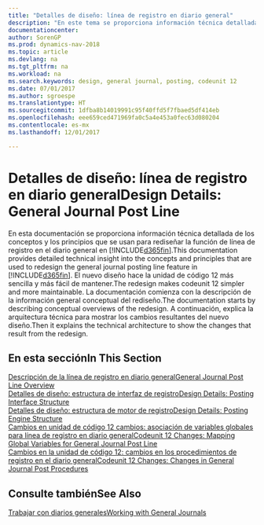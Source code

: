 ```yaml
---
title: "Detalles de diseño: línea de registro en diario general"
description: "En este tema se proporciona información técnica detallada de los conceptos y los principios que se usan para rediseñar la función de línea de registro en el diario general en [!INCLUDE[d365fin](includes/d365fin_md.md)]."
documentationcenter: 
author: SorenGP
ms.prod: dynamics-nav-2018
ms.topic: article
ms.devlang: na
ms.tgt_pltfrm: na
ms.workload: na
ms.search.keywords: design, general journal, posting, codeunit 12
ms.date: 07/01/2017
ms.author: sgroespe
ms.translationtype: HT
ms.sourcegitcommit: 1dfba8b14019991c95f40ffd5f7fbaed5df414eb
ms.openlocfilehash: eee659ced471969fa0c5a4e453a0fec63d080204
ms.contentlocale: es-mx
ms.lasthandoff: 12/01/2017

---
```

# <a name="design-details-general-journal-post-line"></a><span data-ttu-id="3ca94-103">Detalles de diseño: línea de registro en diario general</span><span class="sxs-lookup"><span data-stu-id="3ca94-103">Design Details: General Journal Post Line</span></span>
<span data-ttu-id="3ca94-104">En esta documentación se proporciona información técnica detallada de los conceptos y los principios que se usan para rediseñar la función de línea de registro en el diario general en [!INCLUDE[d365fin](includes/d365fin_md.md)].</span><span class="sxs-lookup"><span data-stu-id="3ca94-104">This documentation provides detailed technical insight into the concepts and principles that are used to redesign the general journal posting line feature in [!INCLUDE[d365fin](includes/d365fin_md.md)].</span></span> <span data-ttu-id="3ca94-105">El nuevo diseño hace la unidad de código 12 más sencilla y más fácil de mantener.</span><span class="sxs-lookup"><span data-stu-id="3ca94-105">The redesign makes codeunit 12 simpler and more maintainable.</span></span> <span data-ttu-id="3ca94-106">La documentación comienza con la descripción de la información general conceptual del rediseño.</span><span class="sxs-lookup"><span data-stu-id="3ca94-106">The documentation starts by describing conceptual overviews of the redesign.</span></span> <span data-ttu-id="3ca94-107">A continuación, explica la arquitectura técnica para mostrar los cambios resultantes del nuevo diseño.</span><span class="sxs-lookup"><span data-stu-id="3ca94-107">Then it explains the technical architecture to show the changes that result from the redesign.</span></span>  

## <a name="in-this-section"></a><span data-ttu-id="3ca94-108">En esta sección</span><span class="sxs-lookup"><span data-stu-id="3ca94-108">In This Section</span></span>  
[<span data-ttu-id="3ca94-109">Descripción de la línea de registro en diario general</span><span class="sxs-lookup"><span data-stu-id="3ca94-109">General Journal Post Line Overview</span></span>](design-details-general-journal-post-line-overview.md)  
[<span data-ttu-id="3ca94-110">Detalles de diseño: estructura de interfaz de registro</span><span class="sxs-lookup"><span data-stu-id="3ca94-110">Design Details: Posting Interface Structure</span></span>](design-details-posting-interface-structure.md)  
[<span data-ttu-id="3ca94-111">Detalles de diseño: estructura de motor de registro</span><span class="sxs-lookup"><span data-stu-id="3ca94-111">Design Details: Posting Engine Structure</span></span>](design-details-posting-engine-structure.md)  
[<span data-ttu-id="3ca94-112">Cambios en unidad de código 12 cambios: asociación de variables globales para línea de registro en diario general</span><span class="sxs-lookup"><span data-stu-id="3ca94-112">Codeunit 12 Changes: Mapping Global Variables for General Journal Post Line</span></span>](design-details-codeunit-12-changes-mapping-global-variables-for-general-journal-post-line.md)  
[<span data-ttu-id="3ca94-113">Cambios en la unidad de código 12: cambios en los procedimientos de registro en el diario general</span><span class="sxs-lookup"><span data-stu-id="3ca94-113">Codeunit 12 Changes: Changes in General Journal Post Procedures</span></span>](design-details-codeunit-12-changes-changes-in-general-journal-post-procedures.md)  

## <a name="see-also"></a><span data-ttu-id="3ca94-114">Consulte también</span><span class="sxs-lookup"><span data-stu-id="3ca94-114">See Also</span></span>  
[<span data-ttu-id="3ca94-115">Trabajar con diarios generales</span><span class="sxs-lookup"><span data-stu-id="3ca94-115">Working with General Journals</span></span>](ui-work-general-journals.md)

